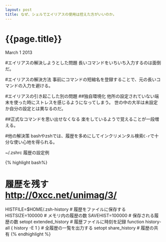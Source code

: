 ```yaml
---
layout: post
title: なぜ、シェルでエイリアスの使用は控えた方がいいのか。
---
```


# {{page.title}}

<div class="meta">March 1 2013</div>

#エイリアスの解決しようとした問題
長いコマンドをいちいち入力するのは面倒だ。

#エイリアスの解決方法
事前にコマンドの短縮名を登録することで、元の長いコマンドの入力を避ける。

#エイリアスの引き起こした別の問題
##独自環境化
他所の設定されていない端末を使った時にストレスを感じるようになってしまう。
世の中の大半は未設定か自分の設定とは異なるのだ。

##正式なコマンドを思い出せなくなる
楽をしているようで覚えることが一段増える。

#他の解決策
bashやzshでは、履歴を多めにしてインクリメンタル検索`C-r`で十分な使い心地を得られる。

~/.zshrc 履歴の設定例

{% highlight bash%}
# 履歴を残す http://0xcc.net/unimag/3/
HISTFILE=$HOME/.zsh-history           # 履歴をファイルに保存する
HISTSIZE=100000                       # メモリ内の履歴の数
SAVEHIST=100000                       # 保存される履歴の数
setopt extended_history               # 履歴ファイルに時刻を記録
function history-all { history -E 1 } # 全履歴の一覧を出力する
setopt share_history                  # 履歴の共有
{% endhighlight %}
